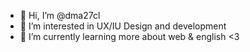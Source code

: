 - 👋 Hi, I’m @dma27cl
- 👀 I’m interested in UX/IU Design and development
- 🌱 I’m currently learning more about web & english <3


